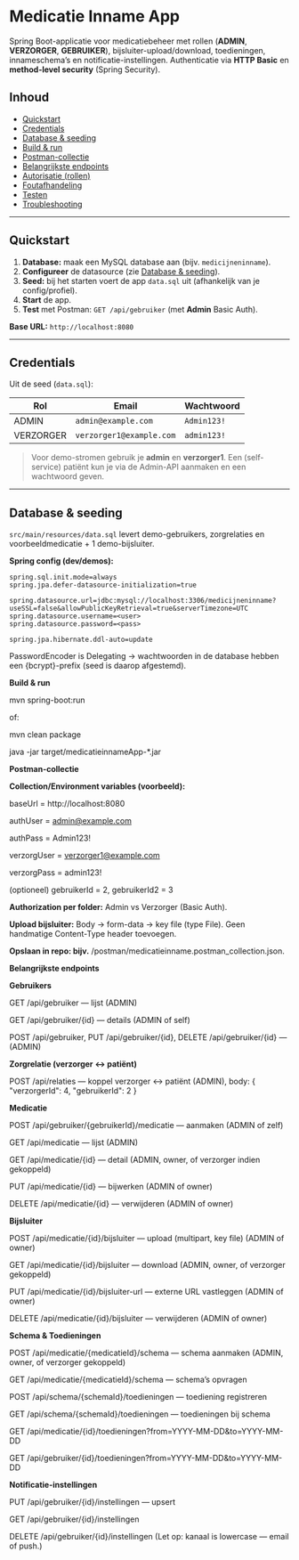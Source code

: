 # Medicatie Inname App

Spring Boot-applicatie voor medicatiebeheer met rollen (**ADMIN**, **VERZORGER**, **GEBRUIKER**), bijsluiter-upload/download, toedieningen, innameschema’s en notificatie-instellingen. Authenticatie via **HTTP Basic** en **method-level security** (Spring Security).

## Inhoud
- [Quickstart](#quickstart)
- [Credentials](#credentials)
- [Database & seeding](#database--seeding)
- [Build & run](#build--run)
- [Postman-collectie](#postman-collectie)
- [Belangrijkste endpoints](#belangrijkste-endpoints)
- [Autorisatie (rollen)](#autorisatie-rollen)
- [Foutafhandeling](#foutafhandeling)
- [Testen](#testen)
- [Troubleshooting](#troubleshooting)

---

## Quickstart
1. **Database:** maak een MySQL database aan (bijv. `medicijneninname`).
2. **Configureer** de datasource (zie [Database & seeding](#database--seeding)).
3. **Seed:** bij het starten voert de app `data.sql` uit (afhankelijk van je config/profiel).
4. **Start** de app.
5. **Test** met Postman: `GET /api/gebruiker` (met **Admin** Basic Auth).

**Base URL:** `http://localhost:8080`

---

## Credentials
Uit de seed (`data.sql`):

| Rol       | Email                    | Wachtwoord  |
|-----------|--------------------------|-------------|
| ADMIN     | `admin@example.com`      | `Admin123!` |
| VERZORGER | `verzorger1@example.com` | `admin123!` |

> Voor demo-stromen gebruik je **admin** en **verzorger1**. Een (self-service) patiënt kun je via de Admin-API aanmaken en een wachtwoord geven.

---

## Database & seeding
`src/main/resources/data.sql` levert demo-gebruikers, zorgrelaties en voorbeeldmedicatie + 1 demo-bijsluiter.

**Spring config (dev/demos):**
```properties
spring.sql.init.mode=always
spring.jpa.defer-datasource-initialization=true

spring.datasource.url=jdbc:mysql://localhost:3306/medicijneninname?useSSL=false&allowPublicKeyRetrieval=true&serverTimezone=UTC
spring.datasource.username=<user>
spring.datasource.password=<pass>

spring.jpa.hibernate.ddl-auto=update
```
PasswordEncoder is Delegating → wachtwoorden in de database hebben een {bcrypt}-prefix (seed is daarop afgestemd).

**Build & run**

mvn spring-boot:run

of:

mvn clean package

java -jar target/medicatieinnameApp-*.jar

**Postman-collectie** 

**Collection/Environment variables (voorbeeld):**

baseUrl = http://localhost:8080

authUser = admin@example.com

authPass = Admin123!

verzorgUser = verzorger1@example.com

verzorgPass = admin123!

(optioneel) gebruikerId = 2, gebruikerId2 = 3

**Authorization per folder:** Admin vs Verzorger (Basic Auth).

**Upload bijsluiter:** Body → form-data → key file (type File). Geen handmatige Content-Type header toevoegen.

**Opslaan in repo: bijv.** /postman/medicatieinname.postman_collection.json.

**Belangrijkste endpoints**

**Gebruikers**

GET /api/gebruiker — lijst (ADMIN)

GET /api/gebruiker/{id} — details (ADMIN of self)

POST /api/gebruiker, PUT /api/gebruiker/{id}, DELETE /api/gebruiker/{id} — (ADMIN)

**Zorgrelatie (verzorger ↔ patiënt)**

POST /api/relaties — koppel verzorger ↔ patiënt (ADMIN), body:
{ "verzorgerId": 4, "gebruikerId": 2 }

**Medicatie**

POST /api/gebruiker/{gebruikerId}/medicatie — aanmaken (ADMIN of zelf)

GET /api/medicatie — lijst (ADMIN)

GET /api/medicatie/{id} — detail (ADMIN, owner, of verzorger indien gekoppeld)

PUT /api/medicatie/{id} — bijwerken (ADMIN of owner)

DELETE /api/medicatie/{id} — verwijderen (ADMIN of owner)

**Bijsluiter**

POST /api/medicatie/{id}/bijsluiter — upload (multipart, key file) (ADMIN of owner)

GET /api/medicatie/{id}/bijsluiter — download (ADMIN, owner, of verzorger gekoppeld)

PUT /api/medicatie/{id}/bijsluiter-url — externe URL vastleggen (ADMIN of owner)

DELETE /api/medicatie/{id}/bijsluiter — verwijderen (ADMIN of owner)

**Schema & Toedieningen**

POST /api/medicatie/{medicatieId}/schema — schema aanmaken (ADMIN, owner, of verzorger gekoppeld)

GET /api/medicatie/{medicatieId}/schema — schema’s opvragen

POST /api/schema/{schemaId}/toedieningen — toediening registreren

GET /api/schema/{schemaId}/toedieningen — toedieningen bij schema

GET /api/medicatie/{id}/toedieningen?from=YYYY-MM-DD&to=YYYY-MM-DD

GET /api/gebruiker/{id}/toedieningen?from=YYYY-MM-DD&to=YYYY-MM-DD

**Notificatie-instellingen**

PUT /api/gebruiker/{id}/instellingen — upsert

GET /api/gebruiker/{id}/instellingen

DELETE /api/gebruiker/{id}/instellingen
(Let op: kanaal is lowercase — email of push.)
